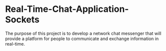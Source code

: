 # Real-Time-Chat-Application-Sockets
The purpose of this project is to develop a network chat messenger that will  provide a platform for people to communicate and exchange information in real-time.
